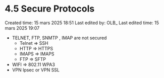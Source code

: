 # 4.5 Secure Protocols

Created time: 15 mars 2025 18:51
Last edited by: OLB_
Last edited time: 15 mars 2025 19:07

- TELNET, FTP, SNMTP , IMAP are not secured
    - Telnet ⇒ SSH
    - HTTP ⇒ HTTPS
    - IMAPS ⇒ IMAPS
    - FTP ⇒ SFTP
- WIFI ⇒  802.11 WPA3
- VPN Ipsec or VPN SSL